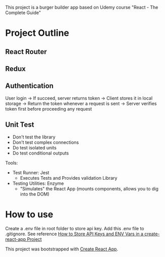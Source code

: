 This project is a burger builder app based on Udemy course "React - The Complete Guide"  

# Project Outline
## React Router
## Redux
## Authentication
User login -> If succeed, server returns token -> 
Client stores it in local storage -> 
Return the token whenever a request is sent -> 
Server verifies token first before proceeding any request
## Unit Test
- Don't test the library
- Don't test complex connections
- Do test isolated units
- Do test conditional outputs

Tools:
- Test Runner: Jest
    - Executes Tests and Provides validation Library
- Testing Utilities: Enzyme
    - "Simulates" the React App (mounts components, allows you to dig into the DOM)

# How to use
Create a .env file in root folder to store api key.
Add this .env file to .gitignore.
See reference [How to Store API Keys and ENV Vars in a create-react-app Project](http://lortza.github.io/2018/05/22/create-react-app-api-keys.html)

This project was bootstrapped with [Create React App](https://github.com/facebook/create-react-app).
